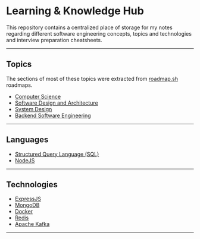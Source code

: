 # Learning & Knowledge Hub

This repository contains a centralized place of storage for my notes regarding different software engineering concepts, topics and technologies and interview preparation cheatsheets.

---
## Topics

The sections of most of these topics were extracted from [roadmap.sh](https://roadmap.sh) roadmaps.

- [Computer Science](computer-science-hub.md)
- [Software Design and Architecture](software-design-and-architecture-hub.md)
- [System Design](system-design-hub.md)
- [Backend Software Engineering](backend-software-engineering-hub.md)

---
## Languages

- [Structured Query Language (SQL)](structured-query-language.md)
- [NodeJS](nodejs.md)

---
## Technologies

- [ExpressJS](express.md)
- [MongoDB](mongodb.md) 
- [Docker](docker.md)
- [Redis](redis.md)
- [Apache Kafka](apache-kafka.md)

---